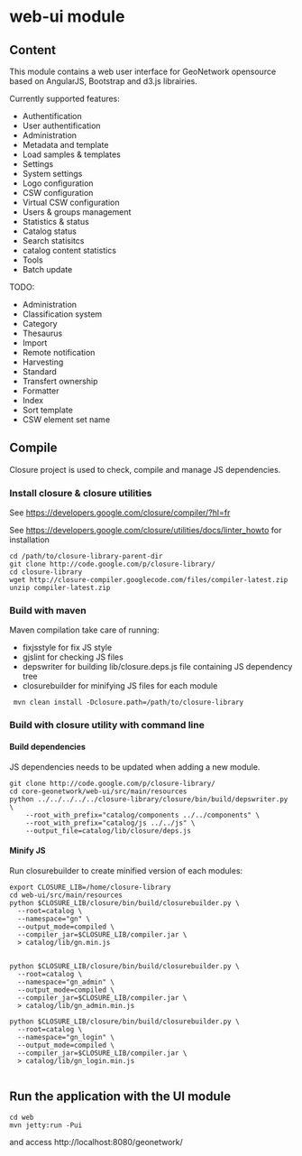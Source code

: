 # web-ui module

## Content

This module contains a web user interface for GeoNetwork opensource based on AngularJS, Bootstrap and d3.js librairies.

Currently supported features:
 * Authentification
  * User authentification
 * Administration
  * Metadata and template
   * Load samples & templates
  * Settings
   * System settings
   * Logo configuration
   * CSW configuration
   * Virtual CSW configuration
  * Users & groups management
  * Statistics & status
   * Catalog status
   * Search statisitcs
   * catalog content statistics
  * Tools
   * Batch update
   
TODO:
 * Administration
  * Classification system
   * Category
   * Thesaurus
  * Import
  * Remote notification
  * Harvesting
  * Standard
  * Transfert ownership
  * Formatter
  * Index
  * Sort template
  * CSW element set name



## Compile

Closure project is used to check, compile and manage JS dependencies.

### Install closure & closure utilities

See https://developers.google.com/closure/compiler/?hl=fr

See https://developers.google.com/closure/utilities/docs/linter_howto for installation


```
cd /path/to/closure-library-parent-dir
git clone http://code.google.com/p/closure-library/
cd closure-library
wget http://closure-compiler.googlecode.com/files/compiler-latest.zip
unzip compiler-latest.zip
```

### Build with maven


Maven compilation take care of running:
 * fixjsstyle for fix JS style
 * gjslint for checking JS files
 * depswriter for building lib/closure.deps.js file containing JS dependency tree
 * closurebuilder for minifying JS files for each module


```
 mvn clean install -Dclosure.path=/path/to/closure-library
```

### Build with closure utility with command line

#### Build dependencies

JS dependencies needs to be updated when adding a new module.

```
git clone http://code.google.com/p/closure-library/
cd core-geonetwork/web-ui/src/main/resources
python ../../../../../closure-library/closure/bin/build/depswriter.py \
    --root_with_prefix="catalog/components ../../components" \
    --root_with_prefix="catalog/js ../../js" \
    --output_file=catalog/lib/closure/deps.js
```


#### Minify JS

Run closurebuilder to create minified version of each modules:
```
export CLOSURE_LIB=/home/closure-library
cd web-ui/src/main/resources
python $CLOSURE_LIB/closure/bin/build/closurebuilder.py \
  --root=catalog \
  --namespace="gn" \
  --output_mode=compiled \
  --compiler_jar=$CLOSURE_LIB/compiler.jar \
  > catalog/lib/gn.min.js


python $CLOSURE_LIB/closure/bin/build/closurebuilder.py \
  --root=catalog \
  --namespace="gn_admin" \
  --output_mode=compiled \
  --compiler_jar=$CLOSURE_LIB/compiler.jar \
  > catalog/lib/gn_admin.min.js

python $CLOSURE_LIB/closure/bin/build/closurebuilder.py \
  --root=catalog \
  --namespace="gn_login" \
  --output_mode=compiled \
  --compiler_jar=$CLOSURE_LIB/compiler.jar \
  > catalog/lib/gn_login.min.js


```


## Run the application with the UI module

```
cd web
mvn jetty:run -Pui
```
and access http://localhost:8080/geonetwork/
